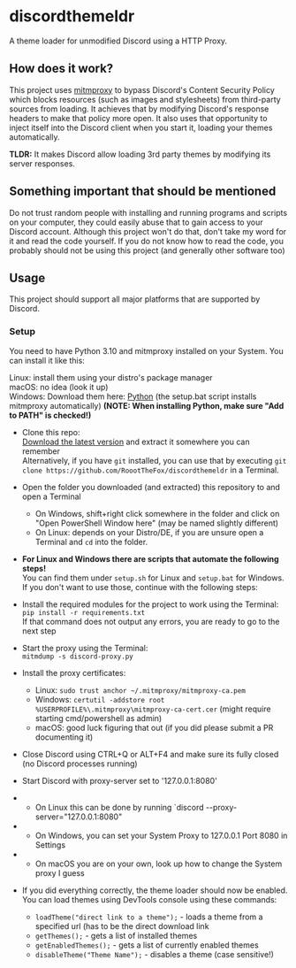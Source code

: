 # discordthemeldr
A theme loader for unmodified Discord using a HTTP Proxy.

<h2>How does it work?</h2>

This project uses [mitmproxy](https://github.com/mitmproxy/mitmproxy) to bypass Discord's Content Security Policy
which blocks resources (such as images and stylesheets) from third-party sources from loading.
It achieves that by modifying Discord's response headers to make that policy more open. It also uses that opportunity
to inject itself into the Discord client when you start it, loading your themes automatically.

**TLDR:** It makes Discord allow loading 3rd party themes by modifying its server responses.

<h2>Something important that should be mentioned</h2>

Do not trust random people with installing and running programs and scripts on your computer,
they could easily abuse that to gain access to your Discord account.
Although this project won't do that, don't take my word for it and read the code yourself. If you do not know how to read the code, you probably should
not be using this project (and generally other software too)

<h2>Usage</h2>

This project should support all major platforms that are supported by Discord.

<h3>Setup</h3>

You need to have Python 3.10 and mitmproxy installed on your System. You can install it like this:

Linux: install them using your distro's package manager<br>
macOS: no idea (look it up)<br>
Windows: Download them here: [Python](https://www.python.org/downloads/windows/) (the setup.bat script installs mitmproxy automatically)
**(NOTE: When installing Python, make sure "Add to PATH" is checked!)**


- Clone this repo:<br>[Download the latest version](https://github.com/RoootTheFox/discordthemeldr/archive/refs/heads/main.zip)
and extract it somewhere you can remember<br>
Alternatively, if you have `git` installed, you can use that by executing `git clone https://github.com/RoootTheFox/discordthemeldr` in a Terminal.
- Open the folder you downloaded (and extracted) this repository to and open a Terminal<br>
  - On Windows, shift+right click somewhere in the folder and click on "Open PowerShell Window here" (may be named slightly different)<br>
  - On Linux: depends on your Distro/DE, if you are unsure open a Terminal and `cd` into the folder.

- **For Linux and Windows there are scripts that automate the following steps!**<br>
You can find them under `setup.sh` for Linux and `setup.bat` for Windows. If you don't want to use those, continue with the following steps:

- Install the required modules for the project to work using the Terminal:<br>
`pip install -r requirements.txt`<br>
If that command does not output any errors, you are ready to go to the next step

- Start the proxy using the Terminal:<br>
`mitmdump -s discord-proxy.py`<br>

- Install the proxy certificates:
  - Linux: `sudo trust anchor ~/.mitmproxy/mitmproxy-ca.pem`
  - Windows: `certutil -addstore root %USERPROFILE%\.mitmproxy\mitmproxy-ca-cert.cer` (might require starting cmd/powershell as admin)
  - macOS: good luck figuring that out (if you did please submit a PR documenting it)

- Close Discord using CTRL+Q or ALT+F4 and make sure its fully closed (no Discord processes running)

- Start Discord with proxy-server set to '127.0.0.1:8080'
- - On Linux this can be done by running `discord --proxy-server="127.0.0.1:8080"
- - On Windows, you can set your System Proxy to 127.0.0.1 Port 8080 in Settings
- - On macOS you are on your own, look up how to change the System proxy I guess

- If you did everything correctly, the theme loader should now be enabled. You can load themes using DevTools console using these commands:
  - `loadTheme("direct link to a theme");` - loads a theme from a specified url (has to be the direct download link
  - `getThemes();` - gets a list of installed themes
  - `getEnabledThemes();` - gets a list of currently enabled themes
  - `disableTheme("Theme Name");` - disables a theme (case sensitive!)
